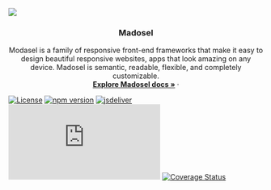 <a href="https://www.madosel.com"><img src="https://www.madosel.com/images/common/media/madosel-cover.jpg"></a>
<p align="center"><h3 align="center">Madosel</h3></p>
<p align="center">Modasel is a family of responsive front-end frameworks that make it easy to design beautiful responsive websites, apps that look amazing on any device. Madosel is semantic, readable, flexible, and completely customizable.
  <br>
  <a href="https://www.madosel.com/docs"><strong>Explore Madosel docs »</strong></a> &middot;
</p>


[![License](https://img.shields.io/npm/l/madosel.svg)](https://github.com/kenangundogan/madosel/blob/master/LICENSE)
[![npm version](https://img.shields.io/npm/v/madosel.svg)](https://www.npmjs.org/package/madosel)
[![jsdeliver](https://data.jsdelivr.com/v1/package/npm/madosel/badge)](https://www.jsdelivr.com/package/npm/madosel)
[![CSS gzip size](http://img.badgesize.io/kenangundogan/madosel/master/dist/css/madosel.min.css?compression=gzip&label=CSS+gzip+size)](https://github.com/kenangundogan/madosel/master/dist/css/madosel.min.css)
[![Coverage Status](https://coveralls.io/repos/github/kenangundogan/madosel/badge.svg?branch=master)](https://coveralls.io/github/kenangundogan/madosel?branch=master)
